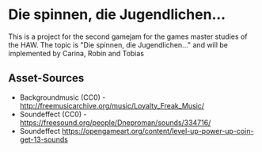 # Die spinnen, die Jugendlichen...
This is a project for the second gamejam for the games master studies of the HAW.
The topic is "Die spinnen, die Jugendlichen..." and will be implemented by Carina, Robin and Tobias  

## Asset-Sources  
- Backgroundmusic (CC0) - http://freemusicarchive.org/music/Loyalty_Freak_Music/
- Soundeffect (CC0) - https://freesound.org/people/Dneproman/sounds/334716/
- Soundeffect https://opengameart.org/content/level-up-power-up-coin-get-13-sounds
